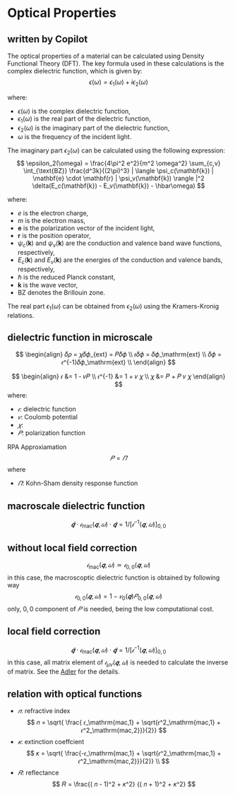 # Optical Properties

## written by Copilot

The optical properties of a material can be calculated using Density Functional Theory (DFT).
The key formula used in these calculations is the complex dielectric function, which is given by:
$$
\epsilon(\omega) = \epsilon_1(\omega) + i\epsilon_2(\omega) 
$$

where:
- $\epsilon(\omega)$ is the complex dielectric function,
- $\epsilon_1(\omega)$ is the real part of the dielectric function,
- $\epsilon_2(\omega)$ is the imaginary part of the dielectric function,
- $\omega$ is the frequency of the incident light.

The imaginary part $\epsilon_2(\omega)$ can be calculated using the following expression:
$$
\epsilon_2(\omega) = \frac{4\pi^2 e^2}{m^2 \omega^2} \sum_{c,v} \int_{\text{BZ}} \frac{d^3k}{(2\pi)^3} | \langle \psi_c(\mathbf{k}) | \mathbf{e} \cdot \mathbf{r} | \psi_v(\mathbf{k}) \rangle |^2 \delta(E_c(\mathbf{k}) - E_v(\mathbf{k}) - \hbar\omega)
$$

where:
- $e$ is the electron charge,
- $m$ is the electron mass,
- $\mathbf{e}$ is the polarization vector of the incident light,
- $\mathbf{r}$ is the position operator,
- $\psi_c(\mathbf{k})$ and $\psi_v(\mathbf{k})$ are the conduction and valence band wave functions, respectively,
- $E_c(\mathbf{k})$ and $E_v(\mathbf{k})$ are the energies of the conduction and valence bands, respectively,
- $\hbar$ is the reduced Planck constant,
- $\mathbf{k}$ is the wave vector,
- BZ denotes the Brillouin zone.

The real part $\epsilon_1(\omega)$ can be obtained from $\epsilon_2(\omega)$ using the Kramers-Kronig relations.

## dielectric function in microscale

$$
\begin{align}
𝛿𝜌 = 𝜒𝛿𝜙_{ext} = 𝑃𝛿𝜙 \\
𝜖𝛿𝜙 = 𝛿𝜙_\mathrm{ext} \\
𝛿𝜙 = 𝜖^{-1}𝛿𝜙_\mathrm{ext} \\
\end{align}
$$

$$
\begin{align}
𝜖 &= 1 - 𝑣𝑃  \\
𝜖^{-1} &= 1 + 𝑣 𝜒 \\
𝜒 &= 𝑃 + 𝑃 𝑣 𝜒
\end{align}
$$
where:
- $𝜖$: dielectric function
- $𝑣$: Coulomb potential
- $𝜒$: 
- $𝑃$: polarization function 

RPA Approxiamation
$$
𝑃 = 𝛱
$$
where
 - $𝛱$: Kohn-Sham density response function


## macroscale dielectric function
$$
\hat{𝒒}⋅𝜖_\mathrm{mac}(𝒒,𝜔)⋅\hat{𝒒}= 1/[𝜖^{-1}(𝒒,𝜔)]_{0,0}
$$

## without local field correction
$$
𝜖_\mathrm{mac}(𝒒,𝜔) ≃ 𝜖_{0,0}(𝒒,𝜔)
$$
in this case, the macroscoptic dielectric function is obtained by following way
$$
𝜖_{0,0}(𝒒,𝜔) = 1 - 𝑣_0(𝒒)𝑃_{0,0}(𝒒,𝜔)
$$
only, $0,0$ component of $𝑃$ is needed, being the low computational cost.

## local field correction
$$
\hat{𝒒}⋅𝜖_\mathrm{mac}(𝒒,𝜔)⋅\hat{𝒒}= 1/[𝜖^{-1}(𝒒,𝜔)]_{0,0}
$$
in this case, all matrix element of $𝜖_{μν}(𝒒,𝜔)$ is needed to calculate the inverse of matrix.
See the [Adler](https://dx.doi.org/10.1103/physrev.126.413) for the details.

## relation with optical functions
- $𝑛$: refractive index
$$
𝑛 = \sqrt{ \frac{ 𝜖_\mathrm{mac,1} + \sqrt{𝜖^2_\mathrm{mac,1} + 𝜖^2_\mathrm{mac,2}}}{2}} 
$$
- $𝜅$: extinction coeffcient
$$
𝜅 = \sqrt{ \frac{-𝜖_\mathrm{mac,1} + \sqrt{𝜖^2_\mathrm{mac,1} + 𝜖^2_\mathrm{mac,2}}}{2}} \\
$$
- $𝑅$: reflectance
$$
𝑅 = \frac{( 𝑛 - 1)^2 + 𝜅^2} {( 𝑛 + 1)^2 + 𝜅^2}
$$
